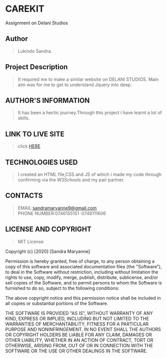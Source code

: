 # CAREKIT
Assignment on Delani Studios
 
  ## Author
 > Lukindo Sandra.
 
 ## Project Description
 > It required me to make a similar website on DELANI STUDIOS.
 > Main aim was for me to get to understand Jquery into deep.
 
 ## AUTHOR'S INFORMATION
 > It has been a hectic journey.Through this project i have learnt a lot of skills.
 
 ## LINK TO LIVE SITE
 > click [HERE]()
 
 ## TECHNOLOGIES USED
 > I created an HTML file,CSS and JS of which i made my code through confirming via the W3Schools and my pair partner.
 
 ## CONTACTS
 > EMAIL:sandramaryanne9@gmail.com<br>
 > PHONE NUMBER:0746155151
               :0748111606
               
 ## LICENSE AND COPYRIGHT
 > MIT License
 
 Copyright (c) [2020] [Sandra Maryanne]

Permission is hereby granted, free of charge, to any person obtaining a copy
of this software and associated documentation files (the "Software"), to deal
in the Software without restriction, including without limitation the rights
to use, copy, modify, merge, publish, distribute, sublicense, and/or sell
copies of the Software, and to permit persons to whom the Software is
furnished to do so, subject to the following conditions:

The above copyright notice and this permission notice shall be included in all
copies or substantial portions of the Software.

THE SOFTWARE IS PROVIDED "AS IS", WITHOUT WARRANTY OF ANY KIND, EXPRESS OR
IMPLIED, INCLUDING BUT NOT LIMITED TO THE WARRANTIES OF MERCHANTABILITY,
FITNESS FOR A PARTICULAR PURPOSE AND NONINFRINGEMENT. IN NO EVENT SHALL THE
AUTHORS OR COPYRIGHT HOLDERS BE LIABLE FOR ANY CLAIM, DAMAGES OR OTHER
LIABILITY, WHETHER IN AN ACTION OF CONTRACT, TORT OR OTHERWISE, ARISING FROM,
OUT OF OR IN CONNECTION WITH THE SOFTWARE OR THE USE OR OTHER DEALINGS IN THE
SOFTWARE.
 
